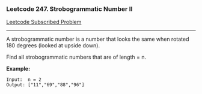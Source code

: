 ### Leetcode 247. Strobogrammatic Number II
[Leetcode Subscribed Problem](https://leetcode.com/problems/strobogrammatic-number-ii/)

---

A strobogrammatic number is a number that looks the same when rotated 180 degrees (looked at upside down).

Find all strobogrammatic numbers that are of length = n.

**Example:**
```
Input:  n = 2
Output: ["11","69","88","96"]
```
